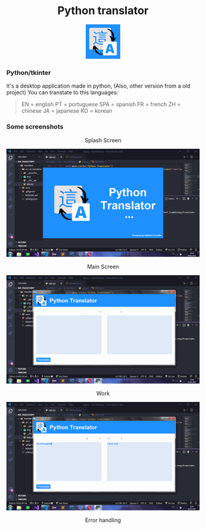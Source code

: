 <div align="center">
    <h1>Python translator</h1>
    <code><img src='src/img/EN.png'></code>
</div>

### Python/tkinter

It's a desktop application made in python, (Also, other version from a old project)
You can transtate to this languages:


>EN = english
>PT = portuguese 
>SPA = spanish
>FR = french
>ZH = chinese
>JA = japanese
>KO = korean

### Some screenshots

<div align="center">
    <p>Splash Screen</p>
    <code><img src='src/img/Screenshot1.png'></code>
    <p>Main Screen</p>
    <code><img src='src/img/Screenshot2.png'></code>
    <p>Work</p>
    <code><img src='src/img/Screenshot3.png'></code>
    <p>Error handling</p>
</div>
